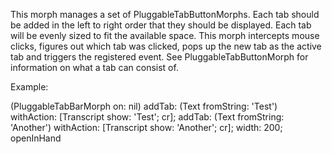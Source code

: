This morph manages a set of PluggableTabButtonMorphs.  Each tab should be added in the left to right order that they should be displayed.  Each tab will be evenly sized to fit the available space.  This morph intercepts mouse clicks, figures out which tab was clicked, pops up the new tab as the active tab and triggers the registered event.  See PluggableTabButtonMorph for information on what a tab can consist of.Example:(PluggableTabBarMorph on: nil)	addTab: (Text fromString: 'Test') withAction: [Transcript show: 'Test'; cr];	addTab: (Text fromString: 'Another') withAction: [Transcript show: 'Another'; cr];	width: 200;	openInHand